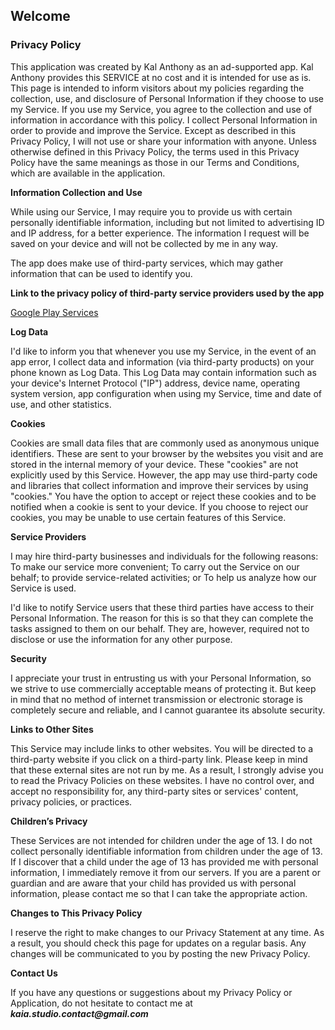 ## Welcome

### Privacy Policy

This application was created by Kal Anthony as an ad-supported app. Kal Anthony provides this SERVICE at no cost and it is intended for use as is.
This page is intended to inform visitors about my policies regarding the collection, use, and disclosure of Personal Information if they choose to use my Service.
If you use my Service, you agree to the collection and use of information in accordance with this policy. I collect Personal Information in order to provide and improve the Service. Except as described in this Privacy Policy, I will not use or share your information with anyone.
Unless otherwise defined in this Privacy Policy, the terms used in this Privacy Policy have the same meanings as those in our Terms and Conditions, which are available in the application.

**Information Collection and Use**

While using our Service, I may require you to provide us with certain personally identifiable information, including but not limited to advertising ID and IP address, for a better experience. The information I request will be saved on your device and will not be collected by me in any way.

The app does make use of third-party services, which may gather information that can be used to identify you.

**Link to the privacy policy of third-party service providers used by the app**

[Google Play Services](https://www.google.com/policies/privacy/)

**Log Data**

I'd like to inform you that whenever you use my Service, in the event of an app error, I collect data and information (via third-party products) on your phone known as Log Data. This Log Data may contain information such as your device's Internet Protocol ("IP") address, device name, operating system version, app configuration when using my Service, time and date of use, and other statistics.

**Cookies**

Cookies are small data files that are commonly used as anonymous unique identifiers. These are sent to your browser by the websites you visit and are stored in the internal memory of your device.
These "cookies" are not explicitly used by this Service. However, the app may use third-party code and libraries that collect information and improve their services by using "cookies." You have the option to accept or reject these cookies and to be notified when a cookie is sent to your device. If you choose to reject our cookies, you may be unable to use certain features of this Service.

**Service Providers**

I may hire third-party businesses and individuals for the following reasons:
To make our service more convenient;
To carry out the Service on our behalf;
to provide service-related activities; or
To help us analyze how our Service is used.

I'd like to notify Service users that these third parties have access to their Personal Information. The reason for this is so that they can complete the tasks assigned to them on our behalf. They are, however, required not to disclose or use the information for any other purpose.

**Security**

I appreciate your trust in entrusting us with your Personal Information, so we strive to use commercially acceptable means of protecting it. But keep in mind that no method of internet transmission or electronic storage is completely secure and reliable, and I cannot guarantee its absolute security.

**Links to Other Sites**

This Service may include links to other websites. You will be directed to a third-party website if you click on a third-party link. Please keep in mind that these external sites are not run by me. As a result, I strongly advise you to read the Privacy Policies on these websites. I have no control over, and accept no responsibility for, any third-party sites or services' content, privacy policies, or practices.

**Children’s Privacy**

These Services are not intended for children under the age of 13. I do not collect personally identifiable information from children under the age of 13. If I discover that a child under the age of 13 has provided me with personal information, I immediately remove it from our servers. If you are a parent or guardian and are aware that your child has provided us with personal information, please contact me so that I can take the appropriate action.


**Changes to This Privacy Policy**

I reserve the right to make changes to our Privacy Statement at any time. As a result, you should check this page for updates on a regular basis. Any changes will be communicated to you by posting the new Privacy Policy.

**Contact Us**
 
If you have any questions or suggestions about my Privacy Policy or Application, do not hesitate to contact me at **_kaia.studio.contact@gmail.com_**
